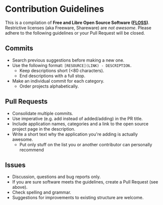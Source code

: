 # Contribution Guidelines

This is a compilation of **Free and Libre Open Source Software ([FLOSS](https://en.wikipedia.org/wiki/Free_and_open-source_software))**. Restrictive licenses (aka Freeware, Shareware) are *not awesome*. Please adhere to the following guidelines or your Pull Request will be closed.

## Commits
* Search previous suggestions before making a new one.
* Use the following format: `[RESOURCE](LINK) - DESCRIPTION.`
  * Keep descriptions short (<80 characters).
  * End descriptions with a full stop.
* Make an individual commit for each category.
  * Order projects alphabetically.
  
## Pull Requests
* Consolidate multiple commits.
* Use imperative (e.g. add instead of added/adding) in the PR title.
* Include application names, categories and a link to the open source project page in the description.
* Write a short text why the application you're adding is actually awesome.
  * Put only stuff on the list you or another contributor can personally recommend

## Issues
* Discussion, questions and bug reports only.
* If you are sure software meets the guidelines, create a Pull Request (see above).
* Check spelling and grammar.
* Suggestions for improvements to existing structure are welcome.
